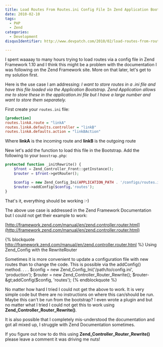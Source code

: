 ```yaml
---
title: Load Routes From Routes.ini Config File In Zend Application Bootstrap
date: 2010-02-10
tags:
  - PHP
  - Zend
categories:
  - Development
disqusIdentifier: http://www.devpatch.com/2010/02/load-routes-from-routes-ini-config-file-in-zend-application-bootstrap

---
```


I spent waaaay to many hours trying to load routes via a config file in Zend Framework 1.10 and I think this might be a problem with the documentation I was following on the Zend Framework site. More on that later, let's get to my solution first.

Here is the use case I am addressing: _*I want to store routes in a .ini file and have this file loaded via the Application Bootstrap. Zend Application allows me to store these in the application.ini file but I have a large number and want to store them separately.*_

<!-- more -->

First create your `routes.ini` file:


```ini
[production]
routes.linkA.route = "linkA"
routes.linkA.defaults.controller = "linkB"
routes.linkA.defaults.action = "linkBAction"
```

Where **linkA** is the incoming route and **linkB** is the outgoing route


New let's add the function to load this file in the Bootstrap. Add the following to your `boostrap.php`:

```php
protected function _initRewrite() {
    $front = Zend_Controller_Front::getInstance();
    $router = $front->getRouter();

    $config = new Zend_Config_Ini(APPLICATION_PATH . '/configs/routes.ini', 'production');      
    $router->addConfig($config,'routes');
}
```

That's it, everything should be working :-)

The above use case is addressed in the Zend Framework Documentation but I could not get their example to work:

[http://framework.zend.com/manual/en/zend.controller.router.html](http://framework.zend.com/manual/en/zend.controller.router.html)

{% blockquote http://framework.zend.com/manual/en/zend.controller.router.html %}
  Using Zend_Config with the RewriteRouter

  Sometimes it is more convenient to update a configuration file with
  new routes than to change the code. This is possible via
  the addConfig() method.
   . . .
  $config = new Zend_Config_Ini('/path/to/config.ini', 'production');
  $router = new Zend_Controller_Router_Rewrite();
  $router-&gt;addConfig($config, 'routes');
{% endblockquote %}




No matter how hard I tried I could not get the above to work. It is very simple code but there are no instructions on where this can/should be run. Maybe this can't be run from the bootstrap? I even wrote a plugin and but no matter what I tried I could not get this to work using  **Zend_Controller_Router_Rewrite()**.

It is also possible that I completely mis-understood the documentation and got all mixed up, I struggle with Zend Documentation sometimes.

If you figure out how to do this using **Zend_Controller_Router_Rewrite()** please leave a comment it was driving me nuts!
